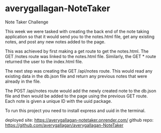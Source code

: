 # averygallagan-NoteTaker
Note Taker Challenge

This week we were tasked with creating the back end of the note taking application so that it would send you to the notes.html file, get any existing notes, and post any new notes added to the page. 

This was achieved by first making a get route to get the notes.html. The GET /notes route was linked to the notes.html file. Similarly, the GET * route returned the user to the index.html file. 

The next step was creating the GET /api/notes route. This would read any existing data in the db.json file and return any previous notes that were already in the file. 

The POST /api/notes route would add the newly created note to the db.json file and then would be added to the page using the previous GET route. Each note is given a unique ID with the uuid package. 

To run this project you need to install express and uuid in the terminal. 

deployed site: https://averygallagan-notetaker.onrender.com/
github repo: https://github.com/averygallagan/averygallagan-NoteTaker
